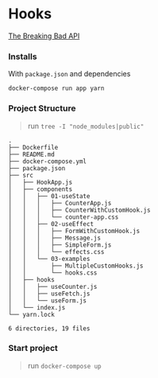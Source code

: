 # Hooks

[The Breaking Bad API][breakingbadapi]

[breakingbadapi]: https://breakingbadapi.com/documentation

### Installs

With `package.json` and dependencies
```shell
docker-compose run app yarn
```

### Project Structure

> run `tree -I "node_modules|public"`
```shell
.
├── Dockerfile
├── README.md
├── docker-compose.yml
├── package.json
├── src
│   ├── HookApp.js
│   ├── components
│   │   ├── 01-useState
│   │   │   ├── CounterApp.js
│   │   │   ├── CounterWithCustomHook.js
│   │   │   └── counter-app.css
│   │   ├── 02-useEffect
│   │   │   ├── FormWithCustomHook.js
│   │   │   ├── Message.js
│   │   │   ├── SimpleForm.js
│   │   │   └── effects.css
│   │   └── 03-examples
│   │       ├── MultipleCustomHooks.js
│   │       └── hooks.css
│   ├── hooks
│   │   ├── useCounter.js
│   │   ├── useFetch.js
│   │   └── useForm.js
│   └── index.js
└── yarn.lock

6 directories, 19 files
```

### Start project

> run `docker-compose up`

